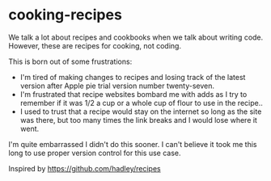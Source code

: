 # cooking-recipes

We talk a lot about recipes and cookbooks when we talk about writing code. However, these are recipes for cooking, not coding.

This is born out of some frustrations:

- I'm tired of making changes to recipes and losing track of the latest version after Apple pie trial version number twenty-seven.
- I'm frustrated that recipe websites bombard me with adds as I try to remember if it was 1/2 a cup or a whole cup of flour to use in the recipe..
- I used to trust that a recipe would stay on the internet so long as the site was there, but too many times the link breaks and I would lose where it went.

I'm quite embarrassed I didn't do this sooner. I can't believe it took me this long to use proper version control for this use case.

Inspired by https://github.com/hadley/recipes
